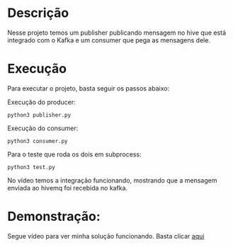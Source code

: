 # Descrição
Nesse projeto temos um publisher publicando mensagem no hive que está integrado com o Kafka e um consumer que pega as mensagens dele.

# Execução
Para executar o projeto, basta seguir os passos abaixo:

Execução do producer:

```
python3 publisher.py
``` 

Execução do consumer:

```
python3 consumer.py
``` 

Para o teste que roda os dois em subprocess:

```
python3 test.py
``` 

No vídeo temos a integração funcionando, mostrando que a mensagem enviada ao hivemq foi recebida no kafka.

# Demonstração:

Segue vídeo para ver minha solução funcionando. Basta clicar [aqui](https://youtu.be/T-TQKLrBvw0)

